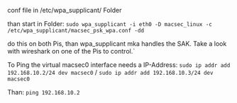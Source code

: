 conf file in /etc/wpa_supplicant/ Folder

than start in Folder:
``sudo wpa_supplicant -i eth0 -D macsec_linux -c /etc/wpa_supplicant/macsec_psk_wpa.conf -dd``

do this on both Pis, than wpa_supplicant mka handles the SAK. Take a look with wireshark on one of the Pis to control.`

To Ping the virtual macsec0 interface needs a IP-Address:
``sudo ip addr add 192.168.10.2/24 dev macsec0`` / ``sudo ip addr add 192.168.10.3/24 dev macsec0``

Than:
``ping 192.168.10.2``
